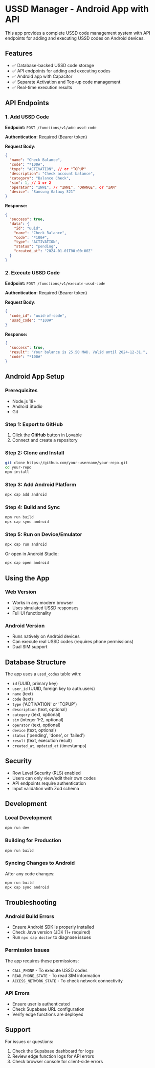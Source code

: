 # USSD Manager - Android App with API

This app provides a complete USSD code management system with API endpoints for adding and executing USSD codes on Android devices.

## Features

- ✅ Database-backed USSD code storage
- ✅ API endpoints for adding and executing codes
- ✅ Android app with Capacitor
- ✅ Separate Activation and Top-up code management
- ✅ Real-time execution results

## API Endpoints

### 1. Add USSD Code
**Endpoint:** `POST /functions/v1/add-ussd-code`

**Authentication:** Required (Bearer token)

**Request Body:**
```json
{
  "name": "Check Balance",
  "code": "*100#",
  "type": "ACTIVATION", // or "TOPUP"
  "description": "Check account balance",
  "category": "Balance Check",
  "sim": 1, // 1 or 2
  "operator": "INWI", // "INWI", "ORANGE", or "IAM"
  "device": "Samsung Galaxy S21"
}
```

**Response:**
```json
{
  "success": true,
  "data": {
    "id": "uuid",
    "name": "Check Balance",
    "code": "*100#",
    "type": "ACTIVATION",
    "status": "pending",
    "created_at": "2024-01-01T00:00:00Z"
  }
}
```

### 2. Execute USSD Code
**Endpoint:** `POST /functions/v1/execute-ussd-code`

**Authentication:** Required (Bearer token)

**Request Body:**
```json
{
  "code_id": "uuid-of-code",
  "ussd_code": "*100#"
}
```

**Response:**
```json
{
  "success": true,
  "result": "Your balance is 25.50 MAD. Valid until 2024-12-31.",
  "code": "*100#"
}
```

## Android App Setup

### Prerequisites
- Node.js 18+
- Android Studio
- Git

### Step 1: Export to GitHub
1. Click the **GitHub** button in Lovable
2. Connect and create a repository

### Step 2: Clone and Install
```bash
git clone https://github.com/your-username/your-repo.git
cd your-repo
npm install
```

### Step 3: Add Android Platform
```bash
npx cap add android
```

### Step 4: Build and Sync
```bash
npm run build
npx cap sync android
```

### Step 5: Run on Device/Emulator
```bash
npx cap run android
```

Or open in Android Studio:
```bash
npx cap open android
```

## Using the App

### Web Version
- Works in any modern browser
- Uses simulated USSD responses
- Full UI functionality

### Android Version
- Runs natively on Android devices
- Can execute real USSD codes (requires phone permissions)
- Dual SIM support

## Database Structure

The app uses a `ussd_codes` table with:
- `id` (UUID, primary key)
- `user_id` (UUID, foreign key to auth.users)
- `name` (text)
- `code` (text)
- `type` ('ACTIVATION' or 'TOPUP')
- `description` (text, optional)
- `category` (text, optional)
- `sim` (integer 1-2, optional)
- `operator` (text, optional)
- `device` (text, optional)
- `status` ('pending', 'done', or 'failed')
- `result` (text, execution result)
- `created_at`, `updated_at` (timestamps)

## Security

- Row Level Security (RLS) enabled
- Users can only view/edit their own codes
- API endpoints require authentication
- Input validation with Zod schema

## Development

### Local Development
```bash
npm run dev
```

### Building for Production
```bash
npm run build
```

### Syncing Changes to Android
After any code changes:
```bash
npm run build
npx cap sync android
```

## Troubleshooting

### Android Build Errors
- Ensure Android SDK is properly installed
- Check Java version (JDK 11+ required)
- Run `npx cap doctor` to diagnose issues

### Permission Issues
The app requires these permissions:
- `CALL_PHONE` - To execute USSD codes
- `READ_PHONE_STATE` - To read SIM information
- `ACCESS_NETWORK_STATE` - To check network connectivity

### API Errors
- Ensure user is authenticated
- Check Supabase URL configuration
- Verify edge functions are deployed

## Support

For issues or questions:
1. Check the Supabase dashboard for logs
2. Review edge function logs for API errors
3. Check browser console for client-side errors
